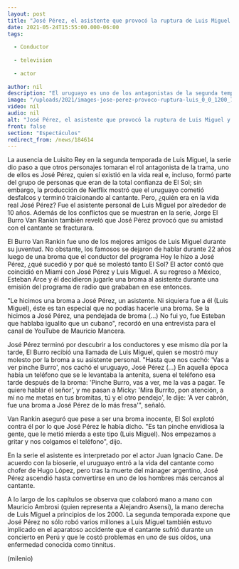 ```yaml
---
layout: post
title: "José Pérez, el asistente que provocó la ruptura de Luis Miguel y 'El Burro' Van Rankin"
date: 2021-05-24T15:55:00.000-06:00
tags:
  
  - Conductor
  
  - television
  
  - actor
  
author: nil
description: "El uruguayo es uno de los antagonistas de la segunda temporada de 'Luis Miguel, la serie'; conoce aquí más de su relación en la vida real con el cantante. "
image: "/uploads/2021/images-jose-perez-provoco-ruptura-luis_0_0_1200_747.jpg"
video: nil
audio: nil
alt: "José Pérez, el asistente que provocó la ruptura de Luis Miguel y 'El Burro' Van Rankin"
front: false
section: "Espectáculos"
redirect_from: /news/184614
---
```


La ausencia de Luisito Rey en la segunda temporada de Luis Miguel, la serie dio paso a que otros personajes tomaran el rol antagonista de la trama, uno de ellos es José Pérez, quien sí existió en la vida real e, incluso, formó parte del grupo de personas que eran de la total confianza de El Sol; sin embargo, la producción de Netflix mostró que el uruguayo cometió desfalcos y terminó traicionando al cantante. Pero, ¿quién era en la vida real José Pérez? Fue el asistente personal de Luis Miguel por alrededor de 10 años. Además de los conflictos que se muestran en la serie, Jorge El Burro Van Rankin también reveló que José Pérez provocó que su amistad con el cantante se fracturara. 

El Burro Van Rankin fue uno de los mejores amigos de Luis Miguel durante su juventud. No obstante, los famosos se dejaron de hablar durante 22 años luego de una broma que el conductor del programa Hoy le hizo a José Pérez, ¿qué sucedió y por qué se molestó tanto El Sol? El actor contó que coincidió en Miami con José Pérez y Luis Miguel. A su regreso a México, Esteban Arce y él decidieron jugarle una broma al asistente durante una emisión del programa de radio que grababan en ese entonces.  

"Le hicimos una broma a José Pérez, un asistente. Ni siquiera fue a él (Luis Miguel), éste es tan especial que no podías hacerle una broma. Se la hicimos a José Pérez, una pendejada de broma (...) No fui yo, fue Esteban que hablaba igualito que un cubano", recordó en una entrevista para el canal de YouTube de Mauricio Mancera​.  

 José Pérez terminó por descubrir a los conductores y ese mismo día por la tarde, El Burro recibió una llamada de Luis Miguel, quien se mostró muy molesto por la broma a su asistente personal.  "Hasta que nos cachó: 'Vas a ver pinche Burro', nos cachó el uruguayo, José Pérez (...) En aquella época había un teléfono que se le levantaba la antenita, suena el teléfono esa tarde después de la broma: 'Pinche Burro, vas a ver, me la vas a pagar. Te quiere hablar el señor', y me pasan a Micky: 'Mira Burrito, pon atención, a mí no me metas en tus bromitas, tú y el otro pendejo', le dije: 'A ver cabrón, fue una broma a José Pérez de lo más fresa'", señaló. 

Van Rankin aseguró que pese a ser una broma inocente, El Sol explotó contra él por lo que José Pérez le había dicho. "Es tan pinche envidiosa la gente, que le metió mierda a este tipo (Luis Miguel). Nos empezamos a gritar y nos colgamos el teléfono", dijo.  

En la serie el asistente es interpretado por el actor Juan Ignacio Cane. De acuerdo con la bioserie, el uruguayo entró a la vida del cantante como chofer de Hugo López, pero tras la muerte del mánager argentino, José Pérez ascendió hasta convertirse en uno de los hombres más cercanos al cantante.  

A lo largo de los capítulos se observa que colaboró mano a mano con Mauricio Ambrosi (quien representa a Alejandro Asensi), la mano derecha de Luis Miguel a principios de los 2000. La segunda temporada expone que ​José Pérez no sólo robó varios millones a Luis Miguel también estuvo implicado en el aparatoso accidente que el cantante sufrió durante un concierto en Perú y que le costó problemas en uno de sus oídos, una enfermedad conocida como tinnitus.

(milenio)
